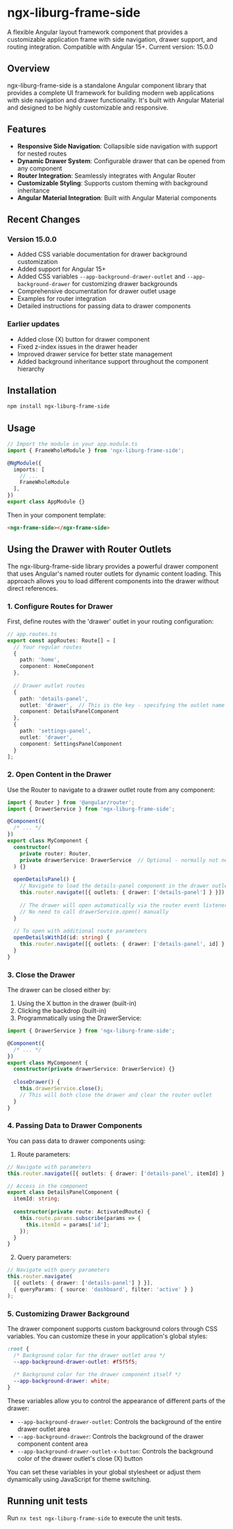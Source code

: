 # ngx-liburg-frame-side

A flexible Angular layout framework component that provides a customizable application frame with side navigation, drawer support, and routing integration. Compatible with Angular 15+. Current version: 15.0.0

## Overview

ngx-liburg-frame-side is a standalone Angular component library that provides a complete UI framework for building modern web applications with side navigation and drawer functionality. It's built with Angular Material and designed to be highly customizable and responsive.

## Features

- **Responsive Side Navigation**: Collapsible side navigation with support for nested routes
- **Dynamic Drawer System**: Configurable drawer that can be opened from any component
- **Router Integration**: Seamlessly integrates with Angular Router
- **Customizable Styling**: Supports custom theming with background inheritance
- **Angular Material Integration**: Built with Angular Material components

## Recent Changes

### Version 15.0.0
- Added CSS variable documentation for drawer background customization
- Added support for Angular 15+
- Added CSS variables `--app-background-drawer-outlet` and `--app-background-drawer` for customizing drawer backgrounds
- Comprehensive documentation for drawer outlet usage
- Examples for router integration
- Detailed instructions for passing data to drawer components

### Earlier updates
- Added close (X) button for drawer component
- Fixed z-index issues in the drawer header
- Improved drawer service for better state management
- Added background inheritance support throughout the component hierarchy

## Installation

```bash
npm install ngx-liburg-frame-side
```

## Usage

```typescript
// Import the module in your app.module.ts
import { FrameWholeModule } from 'ngx-liburg-frame-side';

@NgModule({
  imports: [
    // ...
    FrameWholeModule
  ],
})
export class AppModule {}
```

Then in your component template:

```html
<ngx-frame-side></ngx-frame-side>
```

## Using the Drawer with Router Outlets

The ngx-liburg-frame-side library provides a powerful drawer component that uses Angular's named router outlets for dynamic content loading. This approach allows you to load different components into the drawer without direct references.

### 1. Configure Routes for Drawer

First, define routes with the 'drawer' outlet in your routing configuration:

```typescript
// app.routes.ts
export const appRoutes: Route[] = [
  // Your regular routes
  { 
    path: 'home', 
    component: HomeComponent 
  },
  
  // Drawer outlet routes
  {
    path: 'details-panel',
    outlet: 'drawer',  // This is the key - specifying the outlet name
    component: DetailsPanelComponent
  },
  {
    path: 'settings-panel',
    outlet: 'drawer',
    component: SettingsPanelComponent
  }
];
```

### 2. Open Content in the Drawer

Use the Router to navigate to a drawer outlet route from any component:

```typescript
import { Router } from '@angular/router';
import { DrawerService } from 'ngx-liburg-frame-side';

@Component({
  /* ... */
})
export class MyComponent {
  constructor(
    private router: Router,
    private drawerService: DrawerService  // Optional - normally not needed
  ) {}
  
  openDetailsPanel() {
    // Navigate to load the details-panel component in the drawer outlet
    this.router.navigate([{ outlets: { drawer: ['details-panel'] } }]);
    
    // The drawer will open automatically via the router event listener in DrawerService
    // No need to call drawerService.open() manually
  }
  
  // To open with additional route parameters
  openDetailsWithId(id: string) {
    this.router.navigate([{ outlets: { drawer: ['details-panel', id] } }]);
  }
}
```

### 3. Close the Drawer

The drawer can be closed either by:

1. Using the X button in the drawer (built-in)
2. Clicking the backdrop (built-in)
3. Programmatically using the DrawerService:

```typescript
import { DrawerService } from 'ngx-liburg-frame-side';

@Component({
  /* ... */
})
export class MyComponent {
  constructor(private drawerService: DrawerService) {}
  
  closeDrawer() {
    this.drawerService.close();
    // This will both close the drawer and clear the router outlet
  }
}
```

### 4. Passing Data to Drawer Components

You can pass data to drawer components using:

1. Route parameters:
```typescript
// Navigate with parameters
this.router.navigate([{ outlets: { drawer: ['details-panel', itemId] } }]);

// Access in the component
export class DetailsPanelComponent {
  itemId: string;
  
  constructor(private route: ActivatedRoute) {
    this.route.params.subscribe(params => {
      this.itemId = params['id'];
    });
  }
}
```

2. Query parameters:
```typescript
// Navigate with query parameters
this.router.navigate(
  [{ outlets: { drawer: ['details-panel'] } }],
  { queryParams: { source: 'dashboard', filter: 'active' } }
);
```

### 5. Customizing Drawer Background

The drawer component supports custom background colors through CSS variables. You can customize these in your application's global styles:

```css
:root {
  /* Background color for the drawer outlet area */
  --app-background-drawer-outlet: #f5f5f5;
  
  /* Background color for the drawer component itself */
  --app-background-drawer: white;
}
```

These variables allow you to control the appearance of different parts of the drawer:

- `--app-background-drawer-outlet`: Controls the background of the entire drawer outlet area
- `--app-background-drawer`: Controls the background of the drawer component content area
- `--app-background-drawer-outlet-x-button`: Controls the background color of the drawer outlet's close (X) button

You can set these variables in your global stylesheet or adjust them dynamically using JavaScript for theme switching.

## Running unit tests

Run `nx test ngx-liburg-frame-side` to execute the unit tests.
